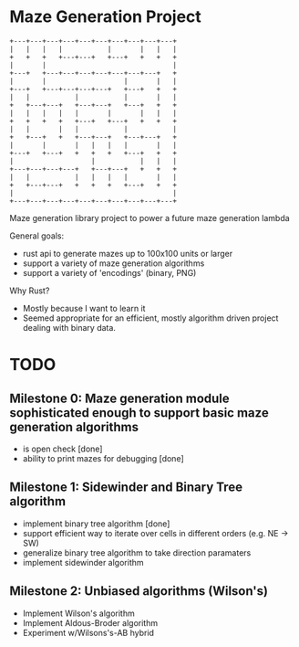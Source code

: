 # Maze Generation Project

```
+---+---+---+---+---+---+---+---+---+---+
|   |   |   |           |       |   |   |
+   +   +   +---+---+   +---+   +   +   +
|       |                               |
+---+   +---+---+---+---+---+---+---+   +
|       |                   |       |   |
+---+   +---+---+---+---+   +---+   +   +
|   |           |           |       |   |
+   +---+---+   +---+---+   +---+   +   +
|   |   |   |   |       |       |   |   |
+   +   +   +   +---+   +---+   +   +   +
|   |       |   |           |           |
+   +---+   +   +---+---+   +---+---+   +
|       |       |   |   |   |       |   |
+---+   +---+   +   +   +   +---+   +   +
|                   |           |   |   |
+---+---+---+---+   +---+---+   +   +   +
|   |           |   |   |   |       |   |
+   +---+---+   +   +   +   +---+   +   +
|                                       |
+---+---+---+---+---+---+---+---+---+---+
```

Maze generation library project to power a future maze generation lambda

General goals:

- rust api to generate mazes up to 100x100 units or larger
- support a variety of maze generation algorithms
- support a variety of 'encodings' (binary, PNG)

Why Rust?

- Mostly because I want to learn it
- Seemed appropriate for an efficient, mostly algorithm driven project dealing with binary data.

# TODO

## Milestone 0: Maze generation module sophisticated enough to support basic maze generation algorithms

- is open check [done]
- ability to print mazes for debugging [done]

## Milestone 1: Sidewinder and Binary Tree algorithm

- implement binary tree algorithm [done]
- support efficient way to iterate over cells in different orders (e.g. NE -> SW)
- generalize binary tree algorithm to take direction paramaters
- implement sidewinder algorithm

## Milestone 2: Unbiased algorithms (Wilson's)

- Implement Wilson's algorithm
- Implement Aldous-Broder algorithm
- Experiment w/Wilsons's-AB hybrid
